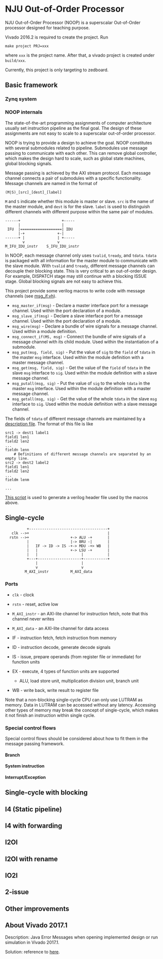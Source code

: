 # NJU Out-of-Order Processor

NJU Out-of-Order Processor (NOOP) is a superscalar Out-of-Order processor designed for teaching purpose.

Vivado 2016.2 is required to create the project. Run
```
make project PRJ=xxx
```
where `xxx` is the project name. After that, a vivado project is created under `build/xxx`.

Currently, this project is only targeting to zedboard.

## Basic framework

### Zynq system

### NOOP internals

The state-of-the-art programming assignments of computer architecture usually set instruction
pipeline as the final goal. The design of these assignments are not easy to scale to a superscalar
out-of-order processor.

NOOP is trying to provide a design to achieve the goal. NOOP constitutes with several submodules
related to pipeline. Submodules use message passing to communicate with each other. This can remove
global controller, which makes the design hard to scale, such as global state machines, global blocking
signals.

Message passing is achieved by the AXI stream protocol. Each message channel connects a pair of
submodules with a specific functionality. Message channels are named in the format of
```
(M|S)_[src]_[dest]_[label]
```
`M` and `S` indicate whether this module is master or slave. `src` is the name of the master module,
and `dest` is for the slave. `label` is used to distinguish different channels with different purpose
within the same pair of modules.
```
------+                   +-----
      |                   |
 IFU  |===================| IDU
      |-+               +-|
------+ |               | +-----
        v               v
M_IFU_IDU_instr    S_IFU_IDU_instr

```

In NOOP, each message channel only uses `tvalid`, `tready`, and `tdata`. `tdata` is packaged with
all information for the master module to communicate with the slave module. With `tvalid` and
`tready`, different message channels can decouple their blocking state. This is very critical to
an out-of-order design. For example, DISPATCH stage may still continue with a blocking ISSUE
stage. Global blocking signals are not easy to achieve this.

This project provide some verilog macros to write code with message channels (see [msg_if.vh](./rtl/noop/msg_if.vh)).
* `msg_master_if(msg)` - Declare a master interface port for a message channel. Used within the port declaration of a module.
* `msg_slave_if(msg)` - Declare a slave interface port for a message channel. Used within the port declaration of a module.
* `msg_wire(msg)` - Declare a bundle of wire signals for a message channel. Used within a module definition.
* `msg_connect_if(MS, msg)` - Connect the bundle of wire signals of a message channel with its child module. Used within the instantiation of a submodule.
* `msg_put(msg, field, sig)` - Put the value of `sig` to the `field` of `tdata` in the master `msg` interface. Used within the module definition with a master message channel.
* `msg_get(msg, field, sig)` - Get the value of the `field` of `tdata` in the slave `msg` interface to `sig`. Used within the module definition with a slave message channel.
* `msg_putall(msg, sig)` - Put the value of `sig` to the whole `tdata` in the master `msg` interface. Used within the module definition with a master message channel.
* `msg_getall(msg, sig)` - Get the value of the whole `tdata` in the slave `msg` interface to `sig`. Used within the module definition with a slave message channel.

The fields of `tdata` of different message channels are maintained by a [description file](./doc/msg_define.txt).
The format of this file is like
```
src1 -> dest1 label1
field1 len1
field2 len2
...
fieldn lenn
	# Definitions of different message channels are separated by an empty line.
src2 -> dest2 label2
field1 len1
field2 len2
...
fieldm lenm

...
```
[This script](./doc/gen_msg_param.py) is used to generate a verilog header file used by the macros above.

## Single-cycle

```
          +------------------------------------+
   clk -->+                                    |
  rstn -->+                   +-> ALU -+       |
          |                   |-> BRU -|       |
          |   IF -> ID -> IS -+-> MDU -+> WB   |
          |   |               +-> LSU -+       |
          |   |                    |           |
          +---+--------------------+-----------+
              |                    |
              v                    v
         M_AXI_instr          M_AXI_data
```

### Ports

* `clk` - clock
* `rstn` - reset, active low
* `M_AXI_instr` - an AXI-lite channel for instruction fetch, note that this channel never writes
* `M_AXI_data` - an AXI-lite channel for data access

* IF - instruction fetch, fetch instruction from memory
* ID - instruction decode, generate decode signals
* IS - issue, prepare operands (from register file or immediate) for function units
* EX - execute, 4 types of function units are supported
  * ALU, load store unit, multiplication division unit, branch unit
* WB - write back, write result to register file

Note that a non-blocking single-cycle CPU can only use LUTRAM as memory.
Data in LUTRAM can be accessed without any latency.
Accessing other types of memory may break the concept of single-cycle, which makes it not finish an
instruction within single cycle.

### Special control flows

Special control flows should be considered about how to fit them in the message passing framework.

#### Branch

#### System instruction

#### Interrupt/Exception

## Single-cycle with blocking

## I4 (Static pipeline)

## I4 with forwarding

## I2OI

## I2OI with rename

## IO2I

## 2-issue

## Other improvements

## About Vivado 2017.1
Description: Java Error Messages when opening implemented design or run simulation in Vivado 2017.1.

Solution: reference to [here](https://www.xilinx.com/support/answers/69088.html).